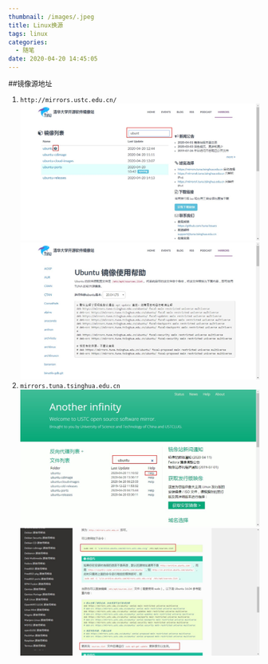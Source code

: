 ```yaml
---
thumbnail: /images/.jpeg
title: Linux换源
tags: linux
categories:
  - 随笔
date: 2020-04-20 14:45:05
---
```



##镜像源地址
1. `http://mirrors.ustc.edu.cn/`
![页面1](Linux换源/Snipaste_2020-04-13_16-18-44.jpg)
![页面2](Linux换源/Snipaste_2020-04-20_14-51-57.jpg)
2. `mirrors.tuna.tsinghua.edu.cn`
![页面1](Linux换源/Snipaste_2020-04-20_14-52-25.jpg)
![页面2](Linux换源/Snipaste_2020-04-20_14-54-05.jpg)